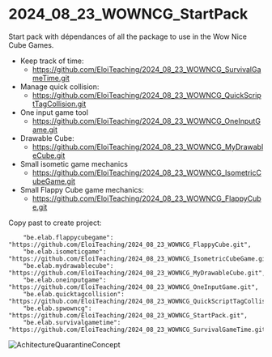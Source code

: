 # 2024_08_23_WOWNCG_StartPack
Start pack with dépendances of all the package to use in the Wow Nice Cube Games.


- Keep track of time:
  - https://github.com/EloiTeaching/2024_08_23_WOWNCG_SurvivalGameTime.git
- Manage quick collision:
  - https://github.com/EloiTeaching/2024_08_23_WOWNCG_QuickScriptTagCollision.git
- One input game tool
  - https://github.com/EloiTeaching/2024_08_23_WOWNCG_OneInputGame.git
- Drawable Cube:
  - https://github.com/EloiTeaching/2024_08_23_WOWNCG_MyDrawableCube.git
- Small isometic game mechanics
  - https://github.com/EloiTeaching/2024_08_23_WOWNCG_IsometricCubeGame.git
- Small Flappy Cube game mechanics:
  - https://github.com/EloiTeaching/2024_08_23_WOWNCG_FlappyCube.git     


Copy past to create project:

```
    "be.elab.flappycubegame": "https://github.com/EloiTeaching/2024_08_23_WOWNCG_FlappyCube.git",
    "be.elab.isometicgame": "https://github.com/EloiTeaching/2024_08_23_WOWNCG_IsometricCubeGame.git",
    "be.elab.mydrawablecube": "https://github.com/EloiTeaching/2024_08_23_WOWNCG_MyDrawableCube.git",
    "be.elab.oneinputgame": "https://github.com/EloiTeaching/2024_08_23_WOWNCG_OneInputGame.git",
    "be.elab.quicktagcollision": "https://github.com/EloiTeaching/2024_08_23_WOWNCG_QuickScriptTagCollision.git",
    "be.elab.spwowncg": "https://github.com/EloiTeaching/2024_08_23_WOWNCG_StartPack.git",
    "be.elab.survivalgametime": "https://github.com/EloiTeaching/2024_08_23_WOWNCG_SurvivalGameTime.git",
```
![AchitectureQuarantineConcept](https://github.com/user-attachments/assets/2aa7a8e4-74c6-4098-9c9b-da29939775a8)
